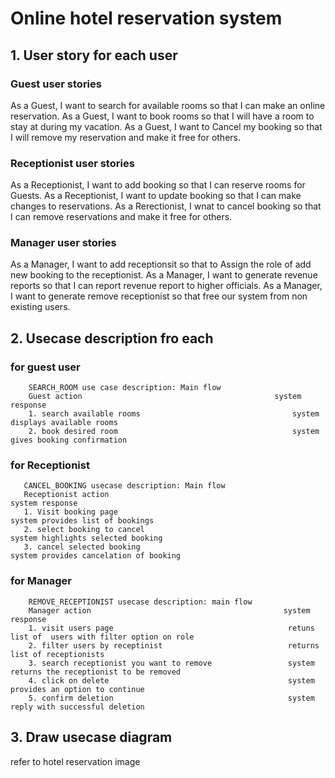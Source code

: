 # Online hotel reservation system
## 1. User story for each user
### Guest user stories
As a Guest, I want to search for available rooms so that I can make an online reservation.
As a Guest, I want to book rooms so that I will have a room to stay at during my vacation.
As a Guest, I want to Cancel my booking so that I will remove my reservation and make it free for others.
### Receptionist user stories
As a Receptionist, I want to add booking so that I can reserve rooms for Guests.
As a Receptionist, I want to update booking so that I can make changes to reservations.
As a Rerectionist, I wnat to cancel booking so that I can remove reservations and make it free for others.
### Manager user stories
As a Manager, I want to add receptionsit so that to Assign the role of add new booking to the receptionist.
As a Manager, I want to generate revenue reports so that I can report revenue report to higher officials.
As a Manager, I want to generate remove receptionist so that free our system from non existing users.
## 2. Usecase description fro each
### for guest user
        SEARCH_ROOM use case description: Main flow
        Guest action                                           system response
        1. search available rooms                                  system displays available rooms
        2. book desired room                                       system gives booking confirmation
### for Receptionist
       CANCEL_BOOKING usecase description: Main flow
       Receptionist action                                           system response
       1. Visit booking page                                           system provides list of bookings
       2. select booking to cancel                                     system highlights selected booking
       3. cancel selected booking                                      system provides cancelation of booking

### for Manager 
        REMOVE_RECEPTIONIST usecase description: main flow
        Manager action                                           system response
        1. visit users page                                       retuns list of  users with filter option on role
        2. filter users by receptinist                            returns list of receptionists
        3. search receptionist you want to remove                 system returns the receptionist to be removed
        4. click on delete                                        system provides an option to continue
        5. confirm deletion                                       system reply with successful deletion

## 3. Draw usecase diagram
 refer to hotel reservation image
